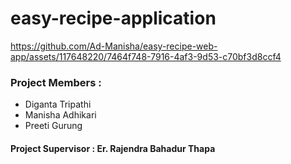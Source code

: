 # easy-recipe-application



https://github.com/Ad-Manisha/easy-recipe-web-app/assets/117648220/7464f748-7916-4af3-9d53-c70bf3d8ccf4

### Project Members :
- Diganta Tripathi
- Manisha Adhikari
- Preeti Gurung

#### Project Supervisor : Er. Rajendra Bahadur Thapa

